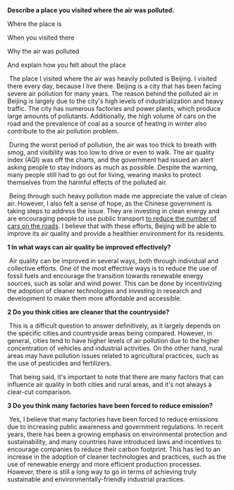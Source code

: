 **Describe a place you visited where the air was polluted.**

Where the place is

When you visited there

Why the air was polluted

And explain how you felt about the place

​	The place I visited where the air was heavily polluted is Beijing. I visited there every day, because I live there. Beijing is a city that has been facing severe air pollution for many years. The reason behind the polluted air in Beijing is largely due to the city's high levels of industrialization and heavy traffic. The city has numerous factories and power plants, which produce large amounts of pollutants. Additionally, the high volume of cars on the road and the prevalence of coal as a source of heating in winter also contribute to the air pollution problem.

​	During the worst period of pollution, the air was too thick to breath with smog, and visibility was too low to drive or even to walk.  The air quality index (AQI) was off the charts, and the government had issued an alert asking people to stay indoors as much as possible. Despite the warning, many people still had to go out for living, wearing masks to protect themselves from the harmful effects of the polluted air.

​	Being through such heavy pollution made me appreciate the value of clean air.  However, I also felt a sense of hope, as the Chinese government is taking steps to address the issue. They are investing in clean energy and are encouraging people to use public transport <u>to reduce the number of cars on the roads</u>. I believe that with these efforts, Beijing will be able to improve its air quality and provide a healthier environment for its residents.

**1 In what ways can air quality be improved effectively?**

​	Air quality can be improved in several ways, both through individual and collective efforts. One of the most effective ways is to reduce the use of fossil fuels and encourage the transition towards renewable energy sources, such as solar and wind power. This can be done by incentivizing the adoption of cleaner technologies and investing in research and development to make them more affordable and accessible.

**2 Do you think cities are cleaner that the countryside?**

​	This is a difficult question to answer definitively, as it largely depends on the specific cities and countryside areas being compared. However, in general, cities tend to have higher levels of air pollution due to the higher concentration of vehicles and industrial activities. On the other hand, rural areas may have pollution issues related to agricultural practices, such as the use of pesticides and fertilizers.

​	That being said, it's important to note that there are many factors that can influence air quality in both cities and rural areas, and it's not always a clear-cut comparison.

**3 Do you think many factories have been forced to reduce emission?**

​	Yes, I believe that many factories have been forced to reduce emissions due to increasing public awareness and government regulations. In recent years, there has been a growing emphasis on environmental protection and sustainability, and many countries have introduced laws and incentives to encourage companies to reduce their carbon footprint. This has led to an increase in the adoption of cleaner technologies and practices, such as the use of renewable energy and more efficient production processes. However, there is still a long way to go in terms of achieving truly sustainable and environmentally-friendly industrial practices.